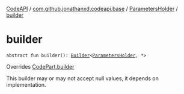 [CodeAPI](../../index.md) / [com.github.jonathanxd.codeapi.base](../index.md) / [ParametersHolder](index.md) / [builder](.)

# builder

`abstract fun builder(): `[`Builder`](-builder/index.md)`<`[`ParametersHolder`](index.md)`, *>`

Overrides [CodePart.builder](../../com.github.jonathanxd.codeapi/-code-part/builder.md)

This builder may or may not accept null values, it depends on implementation.

